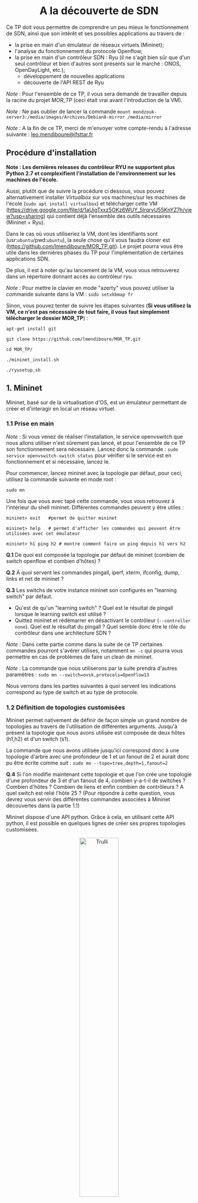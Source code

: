 <center> <h1>A la découverte de SDN</h1> </center>

Ce TP doit vous permettre de comprendre un peu mieux le fonctionnement de SDN, ainsi que son intérêt et ses possibles applications au travers de :
* la prise en main d'un émulateur de réseaux virtuels (Mininet);
* l'analyse du fonctionnement du protocole Openflow;
* la prise en main d'un contrôleur SDN : Ryu (il ne s'agit bien sûr que d'un seul contrôleur et bien d'autres sont présents sur le marché : ONOS, OpenDayLight, etc.);
  - développement de nouvelles applications
  - découverte de l'API REST de Ryu

*Note :* Pour l'ensemble de ce TP, il vous sera demandé de travailler depuis la racine du projet *MOR_TP* (ceci était vrai avant l'introduction de la VM).

*Note :* Ne pas oublier de lancer la commande `mount mondzouk-server3:/media/images/Archives/Debian8-mirror /media/mirror`

*Note :* A la fin de ce TP, merci de m'envoyer votre compte-rendu à l'adresse suivante : leo.mendiboure@ifsttar.fr

## Procédure d'installation ##
**Note : Les dernières releases du contrôleur RYU ne supportent plus Python 2.7 et complexifient l'installation de l'environnement sur les machines de l'école.**

Aussi, plutôt que de suivre la procédure ci dessous, vous pouvez alternativement installer *Virtualbox* sur vos machines/sur les machines de l'école (`sudo apt install virtualbox`) et télécharger cette VM (https://drive.google.com/file/d/1aUigTxxz5OKz6WUY_5lrqrvU55KnYZ7h/view?usp=sharing) qui contient déjà l'ensemble des outils nécessaires (Mininet + Ryu).

Dans le cas où vous utiliseriez la VM, dont les identifiants sont (usr:`ubuntu`/pwd:`ubuntu`), la seule chose qu'il vous faudra cloner est (https://github.com/lmendiboure/MOR_TP.git). Le projet pourra vous être utile dans les dernières phases du TP pour l'implémentation de certaines applications SDN.

De plus, il est à noter qu'au lancement de la VM, vous vous retrouverez dans un répertoire donnant accès au contrôleur ryu.

*Note :* Pour mettre le clavier en mode "azerty" vous pouvez utiliser la commande suivante dans la VM : `sudo setxkbmap fr`

 
Sinon, vous pouvez tenter de suivre les étapes suivantes (**Si vous utilisez la VM, ce n'est pas nécessaire de tout faire, il vous faut simplement télécharger le dossier MOR_TP**) :


```console
apt-get install git

git clone https://github.com/lmendiboure/MOR_TP.git

cd MOR_TP/

./mininet_install.sh

./ryusetup.sh
```

## 1. Mininet ##

Mininet, basé sur de la virtualisation d'OS, est un émulateur permettant de créer et d'interagir en local un réseau virtuel.

### 1.1 Prise en main ###

*Note :* Si vous venez de réaliser l'installation, le service openvswitch que nous allons utiliser n'est sûrement pas lancé, et pour l'ensemble de ce TP son fonctionnement sera nécessaire. Lancez donc la commande : `sudo service openvswitch-switch status` pour vérifier si le service est en fonctionnement et si nécessaire, lancez le.

Pour commencer, lancez mininet avec la topologie par défaut, pour ceci, utilisez la commande suivante en mode root :

`sudo mn`

Une fois que vous avec tapé cette commande, vous vous retrouvez à l'intérieur du shell mininet. Différentes commandes peuvent y être utiles :

```console
mininet> exit   #permet de quitter mininet

mininet> help   # permet d'afficher les commandes qui peuvent être utilisées avec cet émulateur

mininet> h1 ping h2 # montre comment faire un ping depuis h1 vers h2
```

**Q.1** De quoi est composée la topologie par défaut de mininet (combien de switch openflow et combien d'hôtes) ?

**Q.2** À quoi servent les commandes pingall, iperf, xterm, ifconfig, dump, links et net de mininet ?

**Q.3** Les switchs de votre instance mininet son configurés en "learning switch" par défaut.
  * Qu'est de qu'un "learning switch" ? Quel est le résultat de pingall lorsque le learning switch est utilisé ?
  * Quittez mininet et rédémarrer en désactivant le contrôleur (`--controller none`). Quel est le résultat du pingall ? Quel semble donc être le rôle du contrôleur dans une architecture SDN ?

*Note :* Dans cette partie comme dans la suite de ce TP certaines commandes pourront s'avérer utilises, notamment `mn -c` qui pourra vous permettre en cas de problèmes de faire un clean de mininet.

*Note* : La commande que nous utiliserons par la suite prendra d'autres paramètres :
`sudo mn --switch=ovsk,protocols=OpenFlow13`

Nous verrons dans les parties suivantes à quoi servent les indications correspond au type de switch et au type de protocole.

### 1.2 Définition de topologies customisées ###

Mininet permet nativement de définir de façon simple un grand nombre de topologies au travers de l'utilisation de différentes arguments.
Jusqu'à présent la topologie que nous avons utilisée est composée de deux hôtes (h1,h2) et d'un switch (s1).

La commande que nous avons utilisée jusqu'ici correspond donc à une topologie d'arbre avec une profondeur de 1 et un fanout de 2 et aurait donc pu être écrite comme suit :
`sudo mn --topo=tree,depth=1,fanout=2`

**Q.4** Si l'on modifie maintenant cette topologie et que l'on crée une topologie d'une profondeur de 3 et d'un fanout de 4, combien y-a-t-il de switches ? Combien d'hôtes ? Combien de liens et enfin combien de contrôleurs ? A quel switch est relié l'hôte 25 ? (Pour répondre à cette question, vous devrez vous servir des différentes commandes associées à Mininet découvertes dans la partie 1.1)

Mininet dispose d'une API python. Grâce à cela, en utilisant cette API python, il est possible en quelques lignes de créer ses propres topologies customisées.

<figure style="text-align:center">
 <img src="stp.png" alt="Trulli" style="width:50%">
 <figcaption>Fig.1 - Architecture à mettre en place</figcaption>
</figure>

Nous allons donc maintenant essayer de créer notre propre topologie correspondant à l'image ci-dessus. Une topologie simple composée de 3 switches et trois hôtes.

Pour parvenir à recréer cette architecture, vous allez pouvoir vous inspirer du code ci dessous.

```ruby
from mininet.topo import Topo

class CustomTopo(Topo):
    "Simple topology example."

    def __init__(self):
        "Create custom topo."

        # Initialize topology
        Topo.__init__(self)

        # Add hosts and switch
        s1 = self.addSwitch('s1')
        h1 = self.addHost('h1')

        # Add links
        self.addLink(h1,s1)

topos = {'customtopo': (lambda: CustomTopo())}

```

On peut noter que 3 APIs sont essentielles à la définition d'une topologie : `addSwitch`, `addHost` et `addLink`.

**Q.5** Créer un fichier python dans lequel vous allez grâce à ces différentes fonctions créer une topologie qui correspondra à la topologie décrite dans la figure ci-dessus. Pensez dans le rapport à fournir le code permettant de générer cette topologie.

Une fois ce code écrit vous allez pouvoir le lancer avec mininet pour en vérifier le bon fonctionnement.

Pour ce faire, vous allez pour la première fois pouvoir utiliser le contrôleur qui sera présenté et utilisé dans la suite de ce TP: RYU. Il existe de nombreux contrôleurs SDN, parmi lesquels ONOS et OpenDayLight sont les plus connus. Toutefois Ryu est également un contrôleur utilisé, facile à prendre en main et à installer. Pour cette raison, il a été choisi dans le cadre de ce TP, et il est un bon moyen de découvrir la programmation logicielle de réseaux. 

Ce que nous allons faire ici est simplement :
  * Utiliser le contrôleur Ryu dans son fonctionnement de base, 

  * Indiquer à mininet que le contrôleur à utiliser n'est plus le contrôleur par défaut mais le contrôleur Ryu (on va tout simplement "brancher" le contrôleur Ryu sur la topologie que l'on vient de définir).

Pour ce faire vous allez devoir entrer deux lignes de commande (dans deux terminaux différents) :

```console
ryu run ryu/ryu/app/simple_switch_13.py # dans le terminal 1

sudo mn --custom <lien vers fichier custom>.py --topo customtopo --controller remote --link tc --switch=ovsk,protocols=OpenFlow13

```
**Note : Si vous utilisez la VM, il vous sera sûrement nécessaire de préciser le chemin menant vers les différentes fonctionnalités de ryu. ryu et ryu management se trouvent dans /ryu/bin. Les applications elles se trouvent dans /ryu/ryu/app.**

*Note :* L'option `--link tc` doit permettre de spécifier différents types d'option concernant les links (bandwidth, delay, loss) et est nécessaire.

Ici la première ligne va permettre de lancer le contrôleur, ce qui permettra donc de gérer l'échange de messages entre les noeuds du réseau.

La seconde ligne de commande va permettre d'indiquer quel est le fichier contenant des topologies doit être utilisé, et à l'intérieur de ce fichier quelle topologie est visée ainsi que le choix du contrôleur : un contrôleur externe, Ryu.

**Q.6-7** Maintenant que cette topologie est en place, effectuez un test : Quel est le résultat d'un `pingall` ?

**Q.8** Grâce à une commande vue précédemment, indiquez les liens entre les différentes interfaces (s1-eth1:h1-eth0, etc.). En modifiant votre fichier de topologie custom, supprimez le lien entre s1 et s2. Essayez à nouveau d'effectuer un `pingall`, que se passe-t-il ?

Comme vous pouvez le voir dans le dossier `ryu/ryu/app/`, et comme nous le verrons dans la suite de ce TP, il existe de nombreux exemples différents d'utilisation de Ryu et des contrôleurs et switches. On peut notamment observer que certaines (notamment simple_switch_stp.py) proposent une utilisation de STP.

**Q.9** Qu'est ce que le Spanning Tree Protocol (STP) ? Quel pourrait bien être son intérêt ici ? Pourrait il nous aider à corriger le problème découvert ? Développez un peu.

  ## 2. Openflow ##

Comme vous le savez, une architecture SDN est composée de trois couches principales : Application - Contrôle - Infrastructure. Le protocole le plus répandu pour la communication entre la couche de contrôleurs (contrôleurs SDN) et la couche infrastructure (switches) est Openflow. Il s'agit donc d'un protocole de communication permettant au contrôleur d'avoir accès au "Forwarding plane" des switches et routeurs. Différentes version de ce protocole existent et dans le cadre de ce TP, comme vous avez déjà pu le comprendre, nous allons nous intéresser à la version 1.3.

### 2.1 Retour sur le fonctionnement de switches traditionnels ###


**Q.10** Rappelez le fonctionnement des switches L2  traditionnels (ie switch de niveau 2 du modèle OSI) :
  * Existe-t-il une séparation entre le plan de contrôle et le plan des données ?
  * Quel type de données contient la "Forwarding Table" ? Quel type de données sont traitées au niveau 2 ?
  * Comment cette table est elle mise à jour ?

### 2.2 Switch SDN basés sur Openflow ###

Nous allons maintenant essayer de comprendre quelle est la principale différence entre ces switches traditionnels et les switches openflow.

Pour cela nous allons agir en deux étapes, tout d'abord théorique puis pratique.

**Q.11** Pour commencer, listez les principaux messages qu'OpenFlow doit permettre d'échanger (Hello, PacketIn, PacketOut, FlowRemoved, Echo, FlowMod, EchoReq, EchoRes). Pensez à indiquer l'émetteur (contrôleur ou switch) et le destinataire (contrôleur ou switch) ainsi que leur raison d'être. Pour cela vous pourrez vous servir de la documentation présente ici : https://overlaid.net/2017/02/15/openflow-basic-concepts-and-theory/. N'oubliez pas que l'on travaille actuellement avec la version 1.3.

Nous allons maintenant essayer de voir ce que cela peut donner en pratique. Pour cela nous allons avoir besoin dans un premier temps de relancer un contrôleur Ryu avec un switch de niveau 2 :

`ryu-manager ryu/ryu/app/simple_switch_13.py`

Dans un second terminal nous allons lancer l'émulateur Mininet avec une topologie linéaire composée de 6 switches :

`sudo mn --controller=remote --switch=ovsk,protocols=OpenFlow13 --topo=linear,6`

Ce que nous allons maintenant vouloir faire est observer les échanges se produisant entre les différents switches, ainsi qu'entre les switches et le contrôleur.

Pour ce faire nous allons lancer Wireshark et observer les échanges qui se produisent en local (interface *loopback*).

**Note : Wireshark doit être lancé avec sudo**

Lancez maintenant la commande pingall.

**Q.12** Quel type de commandes OpenFlow sont capturées par wireshark, d'après la partie théorique quelle est leur rôle ?

**Q.13** Si vous relancez à nouveau la commande pingall, quelle différence observez vous avec la question précédente ? Pourquoi ?

**Q.14** Comment fonctionne donc ces switches SDN ? Quelle est la principale différence avec les switches traditionnels (legacy devices fonctionnant sans SDN) ?

**Q.15** Quel type de données sont traitées ici par le "forwarding plane" (voir contenu packetIn et packetOut) ? Quel est le rôle du contrôleur ici ?


En utilisant en ligne de commande l'outil `ovs-ofctl` il vous est également possible de superviser et de gérer les switches OpenvSwitch du réseau que vous venons de créer. Ainsi il est possible de récupérer des informations concernant par exemple l'état actuel d'un switch OpenvSwitch, incluant ses caractéristiques, sa configuration et ses tables d'entrées. En effet, le ou les switches virtuels utilisés ici sont des switches OpenvSwitch. Etant donné que nous allons dans la partie 3 accéder à différentes informations grâce à cette interface, il semble intéressant d'en comprendre un peu le fonctionnement.

**Q.16** Qu'est ce qu'un switch OpenvSwitch, et que peut on en faire ? A quoi servent les composants et outils ovs-vsctl, ovs-dpctl, ovsdb-server et ovs-ofctl ? (docs.openvswitch.org/en/latest/intro/what-is-ovs/)

**Q.17** Quelles informations permettent par exemple de récupérer les commandes suivantes ?

```console
$ sudo ovs-vsctl show
$ sudo ovs-ofctl -O OpenFlow13 show s1
$ sudo ovs-ofctl -O Openflow13 dump-flows s1
```

  ## 3. Ryu ##

Maintenant que nous avons compris comment utiliser l'émulateur Mininet (création de réseau virtuel) ainsi que la base du fonctionnement d'OpenFlow (type de messages échangés, rôle du contrôleur) nous allons essayer de développer des applications au sein du contrôleur Ryu. Nous allons nous concentrer sur l'interface Sud et les échanges entre contrôleur et infrastructure et découvrir quelques unes des  possibilités offertes par Ryu :
  * Retour sur le STP
  * Ajout de fonctionnalités au contrôleur :
    - Mise en place d'un contrôleur de niveau 2
    - Définition de règles de niveau 3
    - Définition de règles de niveau 4
  * Ryu et API REST
    - Prise en main
    - Firewalling
    - QoS

### 3.1 Retour sur le Spanning Tree Protocol ###

Dans la première partie de ce TP nous avions vu qu'en présence de redondances le réseau pouvait se retrouver perturber. Nous allons donc ici utiliser une application possible de Ryu, le Spanning Tree Protocol pour résoudre ce problème. Pour ce faire, nous allons à nouveau travailler avec la topologie que vous aviez définie dans la partie 1.2.

Ainsi, nous allons :
  - dans un premier terminal, lancez une application SDN Ryu basée sur le protocole STP : `ryu-manager simple_switch_stp_13.py`;
  - dans un second terminal, relancez la commande mininet permettant d'utiliser la topologie que vous avez défini en 1.2.
  
 **Note : Le fichier simple_switch_stp_13.py est dans le dossier MOR_TP** 

**Q.18** En regardant ce qu'affiche le terminal dans lequel a été lancé le contrôleur Ryu, vous pouvez observer qu'un certain nombre de retours sont déjà affichés. A quoi correspondent ils (LISTEN, BLOCK, LEARN, etc.) ? Dressez un état des lieux de l'état des ports des différents switches.

**Q.19** Dans Mininet, commencez par ouvrir un terminal correspondant à s1 et affichez la liste des requêtes échanges sur le port eth2 : `tcpdump -i s1-eth2 arp`. Maintenant, toujours dans mininet (mais pas dans le xterm), essayez de pinger h1 avec h2. Attendez un peu, que constatez vous ?

**Q.20** Si vous éteignez l'interface eth2 de s2 (*down*), que se passe-t-il au niveau du contrôleur ? Quel est maintenant l'état des ports ? Que peut ont en conclure concernant le STP ?

**Q.21** Si l'on rallume eth2, que se passe-t-il ? Que peut on en conclure concernant le STP ?

### 3.2 Ajout de fonctionnalités au contrôleur ###

Jusqu'ici nous nous sommes contentés d'utiliser des fonctionnalités de Ryu pré-définies avec des implémentations existantes et disponibles. Ce que nous allons faire maintenant, au travers de différentes mises en pratiques, est d'essayer de comprendre le fonctionnement de Ryu et de mettre en action certaines fonctionnalités nouvelles.

*Note : Dans un premier temps une topologie simple composée d'un switch et de trois hôtes sera utilisée dans cette partie*

#### 3.2.1 Mise en place d'un contrôleur de niveau 2 ####

Pour commencer, nous allons essayer de comprendre comment est implémenté un contrôleur switch de niveau 2. Pour ce faire, nous allons partir du code présent dans `my_apps/basic_switch.py`. Étant donné que nous allons modifier ce script, vous pouvez si vous le souhaitez en effectuer une copie afin de garder une base de travail fonctionnelle.

Si vous ouvrez  le fichier `my_apps/basic_switch.py` ou la copie que vous venez normalement d'effectuer, vous pourrez constater que ce fichier contient différents éléments essentiels.

Tout d'abord, les différentes librairies nécessaires au fonctionnement de l'application :
```ruby
from ryu.base import app_manager    # permet d'accéder à l'application

# différents éléments permettant de capturer des événements correspondant à la réception d'un packet OpenFlow
from ryu.controller import ofp_event    
from ryu.controller.handler import CONFIG_DISPATCHER, MAIN_DISPATCHER
from ryu.controller.handler import set_ev_cls

from ryu.ofproto import ofproto_v1_3    # spécification de la version d'OpenFlow à utiliser
from ryu.lib.packet import packet
from ryu.lib.packet import ethernet
from ryu.lib.packet import ether_types
...
```

Mais également la définition de la classe (dérivée d'app manager) ainsi que le choix du protocole OpenFlow utilisé (ici 1.3) et la définition du constructeur.

On peut observer que cette classe se compose de trois fonctions principales, une première qui permet de gérer les *features* des switches, une seconde qui permet d'ajouter une nouveau flux à un switch et une troisième qui permet de gérer les *PacketIn*. Ce que l'on va chercher à faire ici est de dans un premier temps de comprendre et modifier la fonction *PacketIn*.

**Q.22** En vous servant des différentes fonctions que vous avez listé en **2.2.1.**, essayez de comprendre la fonction *PacketIn*. Quel est la commande que vous avez listé tout à l'heure et que vous retrouvez ici ? Quel est son intérêt ?

**Q.23** Lancez ce contrôleur Ryu (`ryu run my_apps/basic_switch.py`) ainsi qu'une topologie Mininet basique et observez les trames échangées dans Wireshark. Si vous enchaînez des pingall comme vous l'avez fait dans la partie **2.2**, qu'observez vous ? Comment expliquez vous cette différence ? Que semble-t-il donc manquer au programme `basic_switch.py` ?

Pour finir cette partie, récupérez depuis le fichier `ryu/ryu/app/simple_switch_13.py` la partie de code manquante et vérifiez le bon fonctionnement.

#### 3.2.2 Définition de règles de niveau 3 ####

Nous nous sommes concentrés jusqu'ici sur des switches et des prises de décisions de niveau 2 (OSI) en utilisant un exemple d'application proposé par Ryu permettant de mettre en place un contrôleur gérant ce type d'équipements. Ce que nous allons faire maintenant est d'essayer de modifier le code existant pour transformer l'application en une application oeuvrant au niveau 3.

**Q.24** Pour commencer, rappelez quelle est la différence entre un switch de niveau 2 et un switch de niveau 3. Quel peut être l'intérêt de mettre en place des règles de gestion de flux de niveau 3 ?

*Note :* Pour répondre à cette question, vous pourrez vous servir de https://www.aussiebroadband.com.au/blog/difference-layer-3-layer-2-networks/ 

Au sein de la fonction *PacketIn*, ce que nous allons vouloir faire est d'envoyer au switch une nouvelle règle pour éviter qu'un nouveau packetIn se produise. Toutefois, cette fois ci cette règle ne sera plus au niveau MAC mais au niveau IP.
Pour cela, nous allons modifier la partie de la fonction *PacketIn*, correspondant au `FlowMod` :

```ruby
# install a flow to avoid packet_in next time
if out_port != ofproto.OFPP_FLOOD:
   match = parser.OFPMatch(in_port=in_port, eth_dst=dst, eth_src=src)
   # verify if we have a valid buffer_id, if yes avoid to send both
   # flow_mod & packet_out
   if msg.buffer_id != ofproto.OFP_NO_BUFFER:
       self.add_flow(datapath, 1, match, actions, msg.buffer_id)
       return
   else:
       self.add_flow(datapath, 1, match, actions)
```

Comme c'est visible ci-dessous, ce que l'on va chercher à faire est d'ajouter une nouvelle condition, s'il s'agit d'un paquet de type IP, nous allons en récupérer les informations concernant la source et la destination
```ruby
# check IP Protocol and create a match for IP
if eth.ethertype == ether_types.ETH_TYPE_IP:
    ip = pkt.get_protocol(ipv4.ipv4)
    srcip = ip.src
    dstip = ip.dst

    # lIGNE A MODIFIER
    match = parser.OFPMatch(eth_type=ether_types.ETH_TYPE_IP,IP_SRC=srcip,IP_DEST=dstip)

    # verify if we have a valid buffer_id, if yes avoid to send both
    # flow_mod & packet_out
    if msg.buffer_id != ofproto.OFP_NO_BUFFER:
        self.add_flow(datapath, 1, match, actions, msg.buffer_id)
        return
    else:
        self.add_flow(datapath, 1, match, actions)
```

Remplacez par le code ci-dessus :

```ruby
   match = parser.OFPMatch(in_port=in_port, eth_dst=dst, eth_src=src)
   # verify if we have a valid buffer_id, if yes avoid to send both
   # flow_mod & packet_out
   if msg.buffer_id != ofproto.OFP_NO_BUFFER:
       self.add_flow(datapath, 1, match, actions, msg.buffer_id)
       return
   else:
       self.add_flow(datapath, 1, match, actions)
```

Ce que vous allez devoir faire est modifier la ligne match pour que la règle ne s'applique plus sur une adresse MAC mais sur une adresse IP, cette ligne devra donc maintenant ressembler à :

```ruby
match = parser.OFPMatch(eth_type=ether_types.ETH_TYPE_IP,IP_SRC=srcip,IP_DEST=dstip)
```
Ce que vous aurez simplement à modifier sur cette ligne sont les mots clés *IP_SRC* et *IP_DEST*. Pour trouver quels doivent être les mots clés à utiliser, vous pourrez vous servir de: http://flowgrammable.org/sdn/openflow/message-layer/match/#tab_ofp_1_3.

**Q.25** Une fois que vous avez effectué cette modification, vérifiez quelle a bien été prise en compte. Pour cela : 
  * relancez le contrôleur avec le fichier que vous venez de modifier,
  * lancez une nouvelle fois une configuration de base de Mininet et effectuez un ping; 
  * utilisez la commande `sudo ovs-ofctl -O Openflow13 dump-flows s1` pour voir si la règle que vous venez de définir apparaît bien.

OpenFlow présente de nombreux avantages. Par exemple, il est très simple d'ajouter de nouvelles règles pour modifier le comportement du switch et ajouter de nouvelles fonctionnalités. On pourrait par exemple décider de dupliquer l'ensemble du trafic destiné à un port, ou une partie de ce trafic, vers un autre port pour par exemple y "brancher" un appareil contrôlant le trafic.

**Q.26** Lorsque l'on regarde les différents champs d'une commande *FlowMod*, quelle partie correspond aux instructions (cf. http://flowgrammable.org/sdn/openflow/message-layer/flowmod/#FlowMod_1.3) ? Quel champ y correspond ici dans la fonction addflow ?

**Q.27** Maintenant que vous avez identifié le champ devant être modifié, ajoutez une nouvelle règle et dupliquez le trafic vers l'hôte 10.0.0.3.

Pour vérifier que les modifications que vous venez d'effectuer fonctionnent :
  * Lancez un contrôleur Ryu avec le programme que vous venez de modifier,
  * Lancez Mininet avec un switch et 3 hôtes (en n'oubliant toujours pas de préciser le protocole !),
  * Dans un troisième terminal, analysez les paquets TCP reçus par l'hôte 3 : `sudo tcpdump -i s1-eth3`,
  * Dans un quatrième terminal, analysez les paquets TCP reçus par l'hôte 2 : `sudo tcpdump -i s1-eth2`,
  * Dans Mininet,  effectuez un ping de l'hôte 1 vers l'hôte 2, vérifiez que le traffic est bien dupliqué et que l'hôte 3 le reçoit également.


#### 3.2.3 Définition de règles de niveau 4 ####

**Q.28** Quel est la différence entre le niveau 3 et le niveau 4 (modèle OSI) ? Quel pourrait être l'intérêt de mettre en place des règles à ce niveau ?

Un cas typique pourrait être la répartition de charge entre différents serveurs, un client suppose qu'il est connecté à l'IP de la machine X sur un port X1 alors qu'il est connecté à une machine Y sur un port Y1.

Nous allons ici de mettre en place ce type de règle et de rediriger le trafic TCP destiné à l'hôte 1 sur le port 6000 vers le port 5000 de ce même hôte.

Ainsi donc de que l'on veut est X.X.X.X:6000->X.X.X.X:5000.

On souhaite effectuer cette modification part défaut, c'est à dire qu'on ne veut pas simplement que cette règle soit appliquée lorsque l'on reçoit un *PacketIn* mais dans tous les cas. Nous allons donc l'ajouter à la fonction *switch_features_handler* qui correspond aux règles passées par le contrôleur au switch au moment de l'init.

Ce que nous allons devoir faire ici est donc composé de deux étapes :
  * Si l'addresse IPV4 destinataire est "10.0.0.1" et que le port tcp de destination est 6000 alors on remplace le port de destination par 5000.
  * Dans l'autre sens, si l'adresse IP source est "10.0.0.1" et que le port TCP est 5000, alors on remplace le port source par 6000.

Pour parvenir à nos fins, nous porrons encore une fois nous servir de la documentation de match (http://flowgrammable.org/sdn/openflow/message-layer/match/#tab_ofp_1_3) mais également de l'exemple suivant:

```ruby
# Rajouter les paramètres nécessaires au match
match1 = parser.OFPMatch(eth_type=ether_types.ETH_TYPE_IP, ip_proto=in_proto.IPPROTO_TCP)

# Rajouter les paramètres nécessaires à l'action
actions1 = [parser.OFPActionSetField(<INDIQUER TCP_PORT = X>),parser.OFPActionOutput(PORT_SORTIE)]

# Ajouter un nouveau flot
self.add_flow(datapath, 1, match, actions)
```

**Q.29** Implémentez les deux conditions à ajoutez à la table des flots puis vérifiez en le fonctionnement. Pour cela vous pourrez :
  * Lancer le contrôleur avec votre script
  * Lancer Ryu
  * Mettre en place un serveur TCP sur le port 5000 de l'hôte 1 : `iperf -s -p 5000`
  * Tester la bande passante TCP entre l'hôte 2 et le port 6000 de l'hôte  1 : `iperf -c 10.0.0.1 -p 6000` (si rien ne s'affiche...Ca ne fonctionne pas !) 

**Q.30** Après avoir arrêté le contrôleur et Mininet et décommenté les lignes *A DECOMMENTER* de la fonction *switch_features_handler*, répétez les opérations de la question précédente. Il semble maintenant impossible d'établir une connexion, comment l'expliquez vous ? Pour répondre à cette question vous pourrez chercher à analyser la table des flux de s1 : ` sudo ovs-ofctl -O OpenFlow13 dump-flows s1`.

Ajoutez maintenant un nouveau paramètres aux fonctions *add_flow* et *parser.OFPFlowMod* (contenue dans add_flow) : hard_timeout. Pensez dans la définition d'add_flow à initialiser ce paramètre à 0.

Sélectionnez un des appels à *add_flow* que vous effectuez dans *switch_features_handler* et ajoutez y le paramètre hard_timeout en lui donnant la valeur 10 (par exemple : *self.add_flow(datapath, 100, match, actions, hard_timeout=10)* ).

**Q.31** Relancez le contrôleur et Mininet et affichez la table des flots de s1, puis attendez 10 secondes et affichez à nouveau cette table des flots. Que constatez vous ? Comment l'expliquez vous ? On parle de *idle timeout* et *hard timoueout*, quelle est la différence entre l'intérêt et quel est l'intérêt de ce genre de fonctionnalité ?

### 3.3 Ryu et API REST ###

Ryu possède une fonction serveur web (WSGI) permettant de créer une API REST (et d'afficher la topologie comme on l'a déjà fait). Ceci peut être très pratique pour établir une connection entre Ryu et d'autres systèmes ou d'autres navigateurs.

#### 3.3.1 Prise en main ####

Avant de passer à des applications un peu plus complexes, nous allons déjà essayer de comprendre le fonctionnement et l'intérêt de cette API REST. Pour ce faire nous allons commencer, tout comme dans les parties 1 et 2, à travailler avec un simple switch OpenFlow13. Toutefois, cette fois ci les switches seront accessibles grâce à une API Rest.

**Q.32** Ouvrez dans `ryu/ryu/app/` le fichier `simple_switch_rest_13.py`, de combien d'API semble-t-il disposer ?

Nous allons maintenant essayer d'interagir avec ces interface, pour ceci nous allons :  
  * Dans un premier terminal lancez une version basique de Mininet (ie première version lancée dans ce tp)
  * dans un second terminal lancez ryu avec comme application `simple_switch_rest_13.py`

Maintenant que l'environnement est prêt, dans un troisième terminal tapez la commande :

`curl -X GET http://127.0.0.1:8080/simpleswitch/mactable/0000000000000001`

**Q.33** Qu'est ce que signifie le *0000000000000001* ? Quelle sont les informations récupérées ? A quoi correspondent-elles ? Que semblent donc permettre ces deux APIs dans le fichier `simple_switch_rest_13.py` ?

#### 3.3.2 Firewalling ####

Maintenant que nous avons pu constater que les APIs veulent nous permettre d'interagir avec le contrôleur, nous allons aller plus loin en utilisant ces APIs pour mettre en place un firewall.

Pour pouvoir mener à bien cette partie, différentes commandes vont pouvoir vous être utiles :

```console
$  curl -X PUT http://localhost:8080/firewall/module/enable/SWITCH_ID  # Activer le Firewalling

$ curl http://localhost:8080/firewall/module/status  # vérifier le status du firewall

$ curl -X POST -d  '{"nw_src": "X.X.X.X/32", "nw_dst": "X.X.X.X/32", "nw_proto": "ICMP", "actions": "DENY"}' http://localhost:8080/firewall/rules/SWITCH_ID  # Ajouter une règle bloquant les paquets ICMP (PING) d'une adresse A vers une adresse B (dans un terminal)

$ curl -X POST -d  '{"nw_src": "X.X.X.X/32", "nw_dst": "X.X.X.X/32", "nw_proto": "ICMP"}' http://localhost:8080/firewall/rules/SWITCH_ID  # Ajouter une règle autorisant les paquets ICMP d'une adresse A vers une adresse B (dans un terminal)

$ curl -X POST -d '{"nw_src": "X.X.X.X/32", "nw_dst": "X.X.X.X/32"}' http://localhost:8080/firewall/rules/SWITCH_ID # Ajouter une règle autorisant tout type de paquets (dans un terminal)

$ curl -X DELETE -d '{"rule_id": "X"}' http://localhost:8080/firewall/rules/SWITCH_ID # Supprimer la règle numéro X définie précédemment (dans un terminal)

$ curl http://localhost:8080/firewall/ruless/SWITCH_ID # Afficher l'ensemble des règles définies à un moment donné (dans un terminal)

$ ping X.X.X.X  # vérifier que les paquets ICMP sont reçus (dans Xterm)

$ wget http://X.X.X.X # vérifier que les paquets autre que ICMP sont reçus (dans Xterm)
```

Grâce à l'ensemble de ces commandes, permettant notamment d'accéder aux APIs du firewall, vous devriez parvenir à mener à bien cette partie.

Pour ce faire nous allons commencer par :
  * Lancer mininet dans un premier terminal : `sudo mn --topo single,3 --switch ovsk --controller remote`
  * Lancer le firewall dans un second terminal : `ryu-manager --verbose ryu/ryu/app/rest_firewall.py`
  * Par défaut le firewall n'est pas activé, il va donc vous falloir, grâce à deux commandes présentes ci-dessus, activer le firewall et vérifier qu'il est bien activé.
  * Vous pouvez également vérifier le fonctionnement du système en réalisant un ping entre deux hôtes.

<figure style="text-align:center">
 <img src="firewall.png" alt="Trulli" style="width:40%">
 <figcaption>Fig.2 - Définition de règles de firewalling</figcaption>
</figure>

Maintenant que l'environnement est en place, nous allons pouvoir commencer à utiliser l'API Rest pour appliquer différentes règles présentées en Figure 2 :
  - entre h2 et h3 (dans les deux sens !) : les paquets ICMP sont bloqués et les autres types de traffic sont autorisés
  - entre h2 et h1 (dans les deux sens !) : les paquets ICMP sont autorisés et les autres paquets sont bloqués
  - entre h1 et h1 (uniquement h1 -> h3, bloqués dans l'autre sens !) : les paquets ICMP sont autorisés, les autres bloqués

**Q.34** Commencez par donner l'ensemble des informations correspondant aux équipements formant le réseau : IP et MAC des hôtes et ID du switchs

**Q.35** Pour ce qui est des règles :
  - Mettez en place l'ensemble des règles demandées,
  - Vérifiez quelles ont bien été ajoutées au règles du switch,
  - Grâce aux commandes fournies, vérifiez qu'elles fonctionnent en essayent d'échanger entre les différents hôtes. Dans le contrôleur Ryu, quel type de message pouvez vous observer lorsqu'un paquet est bloqué ?
  - Supprimez la règle correspondant à l'interdiction de PING entre h2 et h3, vérifiez qu'il est maintenant possible pour les deux hôtes de se pinger.

#### 3.3.3 QoS ####

Le dernier objectif de ce TP va constiter à mettre en place des règles permettant de gérer la qualité de service (QoS) tout d'abord localement (flux par flux) puis globalement.

Cette gestion de la QoS vise à permettre la prioritisation de certaines applications (notamment des applications critiques telles que la sécurité routière dans l'environnement véhiculaire) et à leur offrir une garantie de service (bande passante constante, latence) grâce à la réservation de bande passante.  

##### 3.3.3.1 Gestion de la QoS par flux  #####

En supposant que l'on ait plusieurs flux de communication, l'objectif de cette partie va être de mettre en place des règles de gestion de queues. La topologie utilisée sera une topologie simple composée de deux hôtes et un switch (h1--s1--h2).

Commencez par lancer une commande Mininet permettant de définir cette topologie:

```console
$ sudo mn --mac --switch ovsk --controller remote -x
```
On va ensuite avoir besoin d'une version particulière d'Openflow (1.3) et d'un port particulier pour accéder au switch, ces deux informations peuvent être définies grâce aux commandes suivantes: (**Attention, elles doivent être lancées dans un terminal lancé dans le switch s1 !**)
```console
# ovs-vsctl set Bridge s1 protocols=OpenFlow13
# ovs-vsctl set-manager ptcp:6632
```

Avec SDN différentes Tables de flux peuvent être utilisées, hors, avec l'exemple d'application proposé par Ryu pour la gestion de la QoS, la Table devant être utilisée est la Table 1. On va donc définir l'ID de la table comme étant égal à 1 grâce aux commandes suivantes  (**Attention, elles doivent être lancées dans un terminal lancé dans le controller c0 !**)
```console
# sed '/OFPFlowMod(/,/)/s/)/, table_id=1)/' ryu/ryu/app/simple_switch_13.py > ryu/ryu/app/qos_simple_switch_13.py
# cd ryu/; python ./setup.py install
```
On va enfin lancé l'ensemble des applications au niveau du contrôleur (en prenant en compte les modifications que l'on vient d'effectuer (**Attention, cela doit être lancé dans un terminal lancé dans le controller c0 !**):

```console
ryu-manager ryu.app.rest_qos ryu.app.qos_simple_switch_13 ryu.app.rest_conf_switch
```
Si l'ensemble des opérations que l'on vient d'effectuer on bien fonctionné, la ligne suivante devrait s'afficher:  

```console
[QoS][INFO] dpid=0000000000000001: Join qos switch.
```
Maintenant que l'ensemble de l'environnement est mis en place, on va définir des règles de gestion de la QoS.

Notre objectif va être de définir 2 queues avec différentes caractéristiques de débit minimal et maximal.

**Q.35** Pour ce faire, on va avoir besoin d'accéder à OVSDB, rappelez ce qu'est OVSDB. Pourquoi en avous nous besoin ici ?

Pour pouvoir y accéder, on va commencer par définir l'adresse d'OVSDB (**Attention, cela doit être lancé dans un nouveau terminal lancé dans le controller c0 !**):
```console
curl -X PUT -d '"tcp:127.0.0.1:6632"' http://localhost:8080/v1.0/conf/switches/0000000000000001/ovsdb_addr
```

On va ensuite pouvoir définir les paramètres des deux queues que l'on va instancier (**Attention, cela doit être lancé dans un terminal lancé dans le controller c0 !**):
```console
 curl -X POST -d '{"port_name": "s1-eth1", "type": "linux-htb", "max_rate": "1000000", "queues": [{"max_rate": "500000"}, {"min_rate": "800000"}]}' http://localhost:8080/qos/queue/0000000000000001
 ```
 
**Q.36** D'après la ligne de commande ci dessus, quels sont les caractéristiques de chacune des queues que l'on vient d'instancier ?

On va maintenant associer un premier flux à la queue 1, pour ce faire on va utiliser la ligne de commande suivante (**Attention, cela doit être lancé dans un terminal lancé dans le controller c0 !**):
```console
curl -X POST -d '{"match": {"nw_dst": "10.0.0.1", "nw_proto": "UDP", "tp_dst": "5002"}, "actions":{"queue": "1"}}' http://localhost:8080/qos/rules/0000000000000001
 ```
 
 On peut vérifier que cela a bien fonctionné avec la ligne suivante:
 
 ```console
 curl -X GET http://localhost:8080/qos/rules/0000000000000001
```
**Q.37** D'après les lignes de commande ci-dessus, quel flux devrait être affecté par la définition de queues que l'on vient d'effectuer (port/dest_ip/etc.) ? Quel devrait être le débit de ce flux ?

On va maintenant essayer de mesurer la bande passante en utilisant la commande `iperf`. Dans l'exemple choisi, un serveur (**h1**) écoute sur deux ports UDP différents (5001 et 5002). Le client (**h2**) envoie sur chacun des ports de h1 un traffic de 1Mbps.

Pour ce faire on va avoir besoin de deux terminaux pour chacun des hôtes h1 et h2. On va lancer les commandes suivantes:

```console
iperf -s -u -i 1 -p 5001 #terminal 1 de h1
iperf -s -u -i 1 -p 5002 #terminal 2 de h1
iperf -c 10.0.0.1 -p 5001 -u -b 1M #terminal 1 de h2
iperf -c 10.0.0.1 -p 5002 -u -b 1M #terminal 2 de h2
```

**Q.38** Qu'est ce que l'on peut constater en observant les deux terminaux de h1 ? La solution mise en place fonctionne telle comme attendu ? D'après cette section, quels sont les avantages de la gestion de la QoS par flux ? Les inconvénients ? Quelles autres solutions peuvent être mises en place ? Et sur quels principes se basent elles ?

##### 3.3.3.2 Gestion de la QoS avec DiffServ #####

DiffServ est une solution permettant de définir des classes de QoS au niveau des routeurs en bordure du domaine DiffServ. Cette solution présente un avantage important par rapport à la la solution précédente: la mise à l'échelle. En effet, pour une solution par flux, pour chaque flux il sera nécessaire de définir de nouvelles règles au niveau de chaque switch, par conséquent la taille de la table des flux augmentera de façon incessante ! 

**Note : Il est possible qu'en raison de problèmes de compabilités vous rencontriez des problèmes de fonctionnement dans cette section, vous pouvez également décider de partir de : https://osrg.github.io/ryu-book/en/html/rest_qos.html#example-of-the-operation-of-qos-by-using-diffserv**

**Q.39** Rappelez rapidement le fonctionnement de DiffServ. Pour rappel, cette solution se base sur différentes notions importantes: PHB, valeur du DSCP, champ ToS dans l'entête IP. Quelles sont les différentes valeurs pré-définies (PHBs) ?

Etant donné que DiffServ est actul à l'intérieur d'un domaine, on va maintenant définir une solution composée de deux switchs: h1-s1-s2-h2.

L'objectif va être de définir des règles de QoS au niveau de s1 permettant de gérer la QoS a l'intérieur du domaine s1-s2.

Pour ce faire, commençons par lancer la topologie correspondante: 

```console
sudo mn --topo linear,2 --mac --switch ovsk --controller remote -x
```

Tout comme dans la partie précédente, on va définir la version d'OpenFlow et le port d'accès d'OVSDB (**à lancer dans des terminaux dans s1 et s2**):

```console
ovs-vsctl set Bridge s1 protocols=OpenFlow13
ovs-vsctl set-manager ptcp:6632
```
On va maintenant définir de nouvelles adresses IP pour h1 et h2 (correspondant à l'exemple proposé par Ryu):

Au niveau de h1:
```console
ip addr del 10.0.0.1/8 dev h1-eth0
ip addr add 172.16.20.10/24 dev h1-eth0
```

Au niveau de h2:
```console
ip addr del 10.0.0.2/8 dev h2-eth0
ip addr add 172.16.10.10/24 dev h2-eth0
```

Tout comme tout à l'heure, étant donné que dans l'exemple proposé par Ryu la Table de flux utilisé est la Table1, on va définir l'ID de la Table utilisée à 1 (**dans le controlleur !**):
```console
ryu-manager ryu.app.rest_qos ryu.app.qos_rest_router ryu.app.rest_conf_switch
```

Tout comme dans l'exemple précédent on va avoir besoin d'indiquer l'adresse IP permettant d'accéder à OVSDB et définir les paramètres des queues (**dans le controlleur !**):

```console
curl -X PUT -d '"tcp:127.0.0.1:6632"' http://localhost:8080/v1.0/conf/switches/0000000000000001/ovsdb_addr
curl -X POST -d '{"port_name": "s1-eth1", "type": "linux-htb", "max_rate": "1000000", "queues":[{"max_rate": "1000000"}, {"min_rate": "200000"}, {"min_rate": "500000"}]}' http://localhost:8080/qos/queue/0000000000000001
```

On va également définir les routes par défaut pour chacun des routeurs (permettant la communication entre les différents domaines):

```console
curl -X POST -d '{"address": "172.16.20.1/24"}' http://localhost:8080/router/0000000000000001
curl -X POST -d '{"address": "172.16.30.10/24"}' http://localhost:8080/router/0000000000000001
curl -X POST -d '{"gateway": "172.16.30.1"}' http://localhost:8080/router/0000000000000001
curl -X POST -d '{"address": "172.16.10.1/24"}' http://localhost:8080/router/0000000000000002
curl -X POST -d '{"address": "172.16.30.1/24"}' http://localhost:8080/router/0000000000000002
curl -X POST -d '{"gateway": "172.16.30.10"}' http://localhost:8080/router/0000000000000002
```
On va également avoir besoin d'indiquer aux différentes hôtes (h1 et h2) quel est la passerelle qu'ils doivent utiliser par défaut (respectivement s1 et s2):

```console
ip route add default via 172.16.20.1 #DANS h1 !!
ip route add default via 172.16.10.1 #DANS h2!!
```

**Note: Dans cette partie on considère un traffic allant de h2 vers h1**

On va maintenant définir des règles au niveau de s1 permettant de gérer les queues en fonction de la valeur du DSCP (**a lancer dans c0**):

```console
curl -X POST -d '{"match": {"ip_dscp": "26"}, "actions":{"queue": "1"}}' http://localhost:8080/qos/rules/0000000000000001
curl -X POST -d '{"match": {"ip_dscp": "34"}, "actions":{"queue": "2"}}' http://localhost:8080/qos/rules/0000000000000001
```

On va également définir au niveau de s2 des règles permettant de marquer (ie modifier) la valeur du DSCP (**a lancer dans c0*):

```console
curl -X POST -d '{"match": {"nw_dst": "172.16.20.10", "nw_proto": "UDP", "tp_dst": "5002"}, "actions":{"mark": "26"}}' http://localhost:8080/qos/rules/0000000000000002
curl -X POST -d '{"match": {"nw_dst": "172.16.20.10", "nw_proto": "UDP", "tp_dst": "5003"}, "actions":{"mark": "34"}}' http://localhost:8080/qos/rules/0000000000000002
```

On peut également vérifier que les règles ont bien été déployées à l'aide des commandes suivantes:

```console
curl -X GET http://localhost:8080/qos/rules/0000000000000001
curl -X GET http://localhost:8080/qos/rules/0000000000000002
```

**Q.40** Quelle est la différence entre les règles déployées au niveau de s1 et celles déployées au niveau de s2 ?

On va maintenant essayer de mesurer la bande passante en réception pour vérifier le bon fonctionnement des règles déployées. Pour ce faire on va considérer: 
  * que h1 est un serveur UDP écoutant sur les ports 5001, 5002, 5003;
  * que h2 envoie 1Mbps de traffic UDP sur le port 5001 de h1, 300Kbps sur le port 5002 de h1 et 600 kbps sur le port 5003 de h1.

Commencez par lancer deux nouveaux terminaux pour l'hôte h2 (`xterm`).

Lancez les trois serveurs au niveau de h1 (dans un seul terminal !):

```console
iperf -s -u -p 5002 &
iperf -s -u -p 5003 &
iperf -s -u -i 1 5001
```
Maintenant, dans 3 terminaux différents, lancez les différents clients UDP de h2:


```console
iperf -c 172.16.20.10 -p 5001 -u -b 1M # Terminal 1
iperf -c 172.16.20.10 -p 5002 -u -b 300K # Terminal 2
iperf -c 172.16.20.10 -p 5003 -u -b 600K # Terminal 3
```
**Q.41** Dans le terminal de h1, que pouvez vous remarqué pour le traffic marqué avec AF41 (port 5003) ? Pour le traffic marqué avec AF31 (port 5002) ? Et enfin pour le traffic en best-effort (port 5001) ? 

## 4. Pour aller plus loin

Pour ceux qui auraient terminé les parties précédentes, d'autres applications de Ryu pourraient également être intéressantes à regarder.

Tout d'abord, pour ce qui est de l'amélioration des performances, trois tutoriels pourraient être suivis :

- l'agrégation de lien est une première application qui pourrait être mise en pratique : https://osrg.github.io/ryu-book/en/html/link_aggregation.html  

- la gestion de multiples tables OpenFlow est également un autre point intéressant : https://github.com/knetsolutions/learn-sdn-with-ryu/blob/master/ryu_part7.md Multi-Table Pipeline Processing 

- la gestion de tables de groupes pour la transmission multicast par exemple est un troisième point pertinent : https://github.com/knetsolutions/learn-sdn-with-ryu/blob/master/ryu_part8.md 

Ensuite, pour ce qui est de la sécurité, deux tutoriels pourraient également être suivis :

- l'association d'un IDS (Snort) au contrôleur SDN : https://ryu.readthedocs.io/en/latest/snort_integrate.html

- l'utilisation de SDN pour mettre en place un proxy ARP (renforçant la sécurité du réseau) : https://github.com/knetsolutions/learn-sdn-with-ryu/blob/master/ryu_part9.md 










